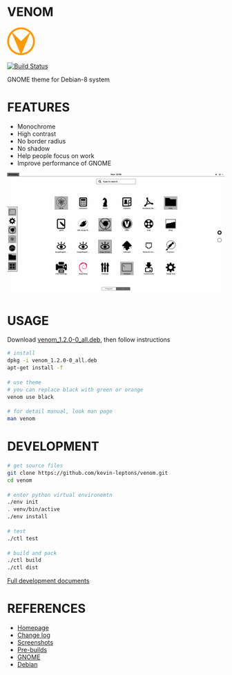 # VENOM

![venom-logo](asset/venom-64.png)

[![Build Status](https://travis-ci.org/kevin-leptons/venom.svg?branch=master)](https://travis-ci.org/kevin-leptons/venom)

GNOME theme for Debian-8 system

# FEATURES

- Monochrome
- High contrast
- No border radius
- No shadow
- Help people focus on work
- Improve performance of GNOME

![venom-green](asset/venom-black.png)

# USAGE

Download [venom_1.2.0-0_all.deb](https://drive.google.com/open?id=0B6Eqm2oY7b1vRnM3bklZZjB2TW8),
then follow instructions

```bash
# install
dpkg -i venom_1.2.0-0_all.deb
apt-get install -f

# use theme
# you can replace black with green or orange
venom use black

# for detail manual, look man page
man venom
```

# DEVELOPMENT

```bash
# get source files
git clone https://github.com/kevin-leptons/venom.git
cd venom

# enter python virtual environemtn
./env init
. venv/bin/active
./env install

# test
./ctl test

# build and pack
./ctl build
./ctl dist
```

[Full development documents](doc/dev.md)

# REFERENCES

- [Homepage](https://kevin-leptons.github.io/venom/)
- [Change log](changelog.md)
- [Screenshots](doc/screenshot.md)
- [Pre-builds](https://drive.google.com/open?id=0B6Eqm2oY7b1vVG55VjJrcGE3aU0)
- [GNOME](https://en.wikipedia.org/wiki/GNOME)
- [Debian](https://en.wikipedia.org/wiki/Debian)
